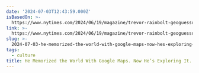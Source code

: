 ```yaml
---
date: '2024-07-03T12:43:59.000Z'
isBasedOn: >-
  https://www.nytimes.com/2024/06/19/magazine/trevor-rainbolt-geoguessr-google-maps.html?unlocked_article_code=1.200.zUNN.jXIx4MadUkh6&smid=url-share
link: >-
  https://www.nytimes.com/2024/06/19/magazine/trevor-rainbolt-geoguessr-google-maps.html?unlocked_article_code=1.200.zUNN.jXIx4MadUkh6&smid=url-share
slug: >-
  2024-07-03-he-memorized-the-world-with-google-maps-now-hes-exploring-it-the-new-y
tags:
  - culture
title: He Memorized the World With Google Maps. Now He’s Exploring It. - The New Y
---
```

 
